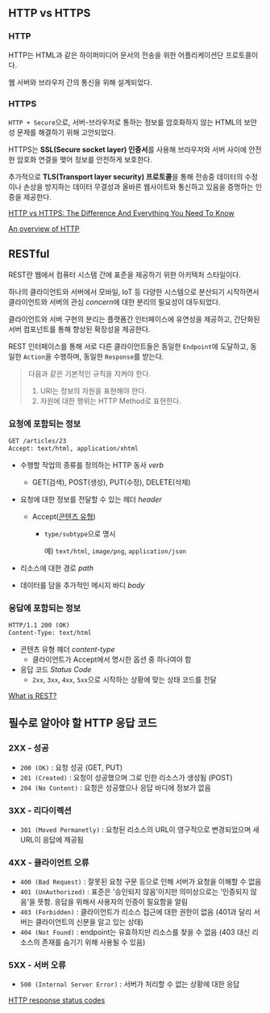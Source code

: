 ## HTTP vs HTTPS

### HTTP

HTTP는 HTML과 같은 하이퍼미디어 문서의 전송을 위한 어플리케이션단 프로토콜이다.

웹 서버와 브라우저 간의 통신을 위해 설계되었다.

### HTTPS

`HTTP + Secure`으로, 서버-브라우저로 통하는 정보를 암호화하지 않는 HTML의 보안성 문제를 해결하기 위해 고안되었다.

HTTPS는 **SSL(Secure socket layer) 인증서**를 사용해 브라우저와 서버 사이에 안전한 암호화 연결을 맺어 정보를 안전하게 보호한다.

추가적으로 **TLS(Transport layer security) 프로토콜**을 통해 전송중 데이터의 수정이나 손상을 방지하는 데이터 무결성과 올바른 웹사이트와 통신하고 있음을 증명하는 인증을 제공한다.

[HTTP vs HTTPS: The Difference And Everything You Need To Know](https://seopressor.com/blog/http-vs-https/)

[An overview of HTTP](https://developer.mozilla.org/en-US/docs/Web/HTTP/Overview)

## RESTful

REST란 웹에서 컴퓨터 시스템 간에 표준을 제공하기 위한 아키텍처 스타일이다.

하나의 클라이언트와 서버에서 모바일, IoT 등 다양한 시스템으로 분산되기 시작하면서 클라이언트와 서버의 관심 *concern*에 대한 분리의 필요성이 대두되었다.

클라이언트와 서버 구현의 분리는 플랫폼간 인터페이스에 유연성을 제공하고, 간단화된 서버 컴포넌트를 통해 향상된 확장성을 제공한다.

REST 인터페이스를 통해 서로 다른 클라이언트들은 동일한 `Endpoint`에 도달하고, 동일한 `Action`을 수행하며, 동일한 `Response`를 받는다.

> 다음과 같은 기본적인 규칙을 지켜야 한다. 
> 1) URI는 정보의 자원을 표현해야 한다.
> 2) 자원에 대한 행위는 HTTP Method로 표현한다.

### 요청에 포함되는 정보

```html
GET /articles/23
Accept: text/html, application/xhtml
```

- 수행할 작업의 종류를 정의하는 HTTP 동사 *verb*
    - GET(검색), POST(생성), PUT(수정), DELETE(삭제)
- 요청에 대한 정보를 전달할 수 있는 헤더 *header*
    - Accept([콘텐츠 유형](https://developer.mozilla.org/en-US/docs/Web/HTTP/Basics_of_HTTP/MIME_types))
        - `type/subtype`으로 명시

            예) `text/html`, `image/png`, `application/json`

- 리소스에 대한 경로 *path*
- 데이터를 담을 추가적인 메시지 바디 *body*

### 응답에 포함되는 정보

```html
HTTP/1.1 200 (OK)
Content-Type: text/html
```

- 콘텐츠 유형 헤더 *content-type*
    - 클라이언트가 Accept에서 명시한 옵션 중 하나여야 함
- 응답 코드 *Status Code*
    - `2xx`, `3xx`, `4xx`, `5xx`으로 시작하는 상황에 맞는 상태 코드를 전달

[What is REST?](https://www.codecademy.com/articles/what-is-rest)

## 필수로 알아야 할 HTTP 응답 코드

### 2XX - 성공

- `200 (OK)` : 요청 성공 (GET, PUT)
- `201 (Created)` : 요청이 성공했으며 그로 인한 리소스가 생성됨 (POST)
- `204 (No Content)` : 요청은 성공했으나 응답 바디에 정보가 없음

### 3XX - 리다이렉션

- `301 (Moved Permanetly)` : 요청된 리소스의 URL이 영구적으로 변경되었으며 새 URL이 응답에 제공됨

### 4XX - 클라이언트 오류

- `400 (Bad Request)` : 잘못된 요청 구문 등으로 인해 서버가 요청을 이해할 수 없음
- `401 (UnAuthorized)` : 표준은 '승인되지 않음'이지만 의미상으로는 '인증되지 않음'을 뜻함. 응답을 위해서 사용자의 인증이 필요함을 알림
- `403 (Forbidden)` : 클라이언트가 리소스 접근에 대한 권한이 없음 (401과 달리 서버는 클라이언트의 신분을 알고 있는 상태)
- `404 (Not Found)` : endpoint는 유효하지만 리소스를 찾을 수 없음 (403 대신 리소스의 존재를 숨기기 위해 사용될 수 있음)

### 5XX - 서버 오류

- `500 (Internal Server Error)` : 서버가 처리할 수 없는 상황에 대한 응답

[HTTP response status codes](https://developer.mozilla.org/en-US/docs/Web/HTTP/Status)